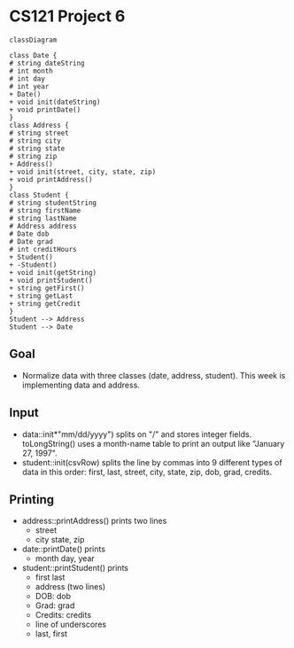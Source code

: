 # CS121 Project 6

```mermaid
classDiagram

class Date {
# string dateString
# int month
# int day
# int year
+ Date()
+ void init(dateString)
+ void printDate()
}
class Address {
# string street
# string city
# string state
# string zip
+ Address()
+ void init(street, city, state, zip)
+ void printAddress()
}
class Student {
# string studentString
# string firstName
# string lastName
# Address address
# Date dob
# Date grad
# int creditHours
+ Student()
+ -Student()
+ void init(getString)
+ void printStudent()
+ string getFirst()
+ string getLast
+ string getCredit
}
Student --> Address
Student --> Date
```

## Goal
* Normalize data with three classes (date, address, student). This week is implementing data and address.

## Input
* data::init*"mm/dd/yyyy") splits on "/" and stores integer fields. toLongString() uses a month-name table to print an output like "January 27, 1997".
* student::init(csvRow) splits the line by commas into 9 different types of data in this order: first, last, street, city, state, zip, dob, grad, credits.

## Printing
* address::printAddress() prints two lines
  * street
  * city state, zip
* date::printDate() prints 
  * month day, year
* student::printStudent() prints
  * first last
  * address (two lines)
  * DOB: dob
  * Grad: grad
  * Credits: credits
  * line of underscores
  * last, first
